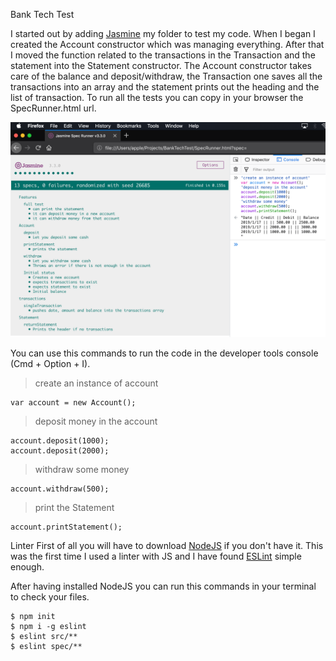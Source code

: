 Bank Tech Test

I started out by adding [Jasmine](https://github.com/jasmine/jasmine/releases) my folder to test my code.
When I began I created the Account constructor which was managing everything.
After that I moved the function related to the transactions in the Transaction and the statement into the Statement constructor.
The Account constructor takes care of the balance and deposit/withdraw, the Transaction one saves all the transactions into an array and the statement prints out the heading and the list of transaction.
To run all the tests you can copy in your browser the SpecRunner.html url.

![alt text](https://github.com/lucafrancesc/BankTechTest/blob/master/Screenshot%202019-01-15%20at%2015.29.05.png)

You can use this commands to run the code in the developer tools console (Cmd + Option + I).

>create an instance of account
```
var account = new Account();
```

>deposit money in the account
```
account.deposit(1000);
account.deposit(2000);
```

>withdraw some money
```
account.withdraw(500);
```

>print the Statement
```
account.printStatement();
```

Linter
First of all you will have to download [NodeJS](https://nodejs.org/en/download/) if you don't have it.
This was the first time I used a linter with JS and I have found [ESLint](https://eslint.org/) simple enough.

After having installed NodeJS you can run this commands in your terminal to check your files.

```
$ npm init
$ npm i -g eslint
$ eslint src/**
$ eslint spec/**
```
